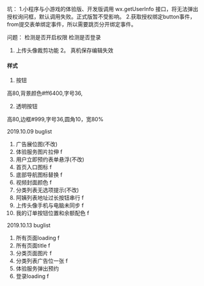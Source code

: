 
坑：
1.小程序与小游戏的体验版、开发版调用 wx.getUserInfo 接口，将无法弹出授权询问框，默认调用失败。正式版暂不受影响。
2.获取授权绑定button事件，from提交表单绑定事件，所以需要跳页分开绑定事件。


问题：
检测是否开启权限
检测是否登录

1. 上传头像裁剪功能
2。 真机保存编辑失效



#### 样式

1. 按钮

高80,背景颜色#ff6400,字号36,

2. 透明按钮

高80,边框#999,字号36,圆角10，宽80%



2019.10.09 buglist

1. 广告展位图(不改)
2. 体验服务图片拉伸 f
3. 用户立即预约表单悬浮(不改)
4. 首页入口图标 f
5. 底部导航图标替换 f
6. 视频封面颜色 f
7. 分类列表无选项提示(不改)
8. 阿姨列表地址过长按钮串行 f
9. 上传头像手机与电脑未同步 f
10. 我的订单按钮位置和余额配色 f


2019.10.13 buglist

1. 所有页面loading f
2. 所有页面title f
3. 分类页面图片 f
4. 分类列表广告位一张 f
5. 体验服务弹出预约
6. 登录loading f
